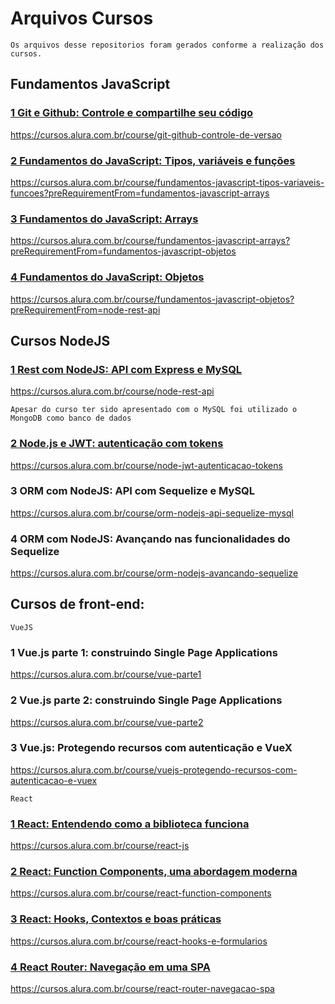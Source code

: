 # Arquivos Cursos
`Os arquivos desse repositorios foram gerados conforme a realização dos cursos.`
## Fundamentos JavaScript
### <a href="./Curso Git/"> 1 Git e Github: Controle e compartilhe seu código</a>
https://cursos.alura.com.br/course/git-github-controle-de-versao

### <a href="./Curso JavaScript"> 2 Fundamentos do JavaScript: Tipos, variáveis e funções</a>
https://cursos.alura.com.br/course/fundamentos-javascript-tipos-variaveis-funcoes?preRequirementFrom=fundamentos-javascript-arrays

### <a href="./Curso JavaScript"> 3 Fundamentos do JavaScript: Arrays</a>
https://cursos.alura.com.br/course/fundamentos-javascript-arrays?preRequirementFrom=fundamentos-javascript-objetos

### <a href="./Curso JavaScript"> 4 Fundamentos do JavaScript: Objetos</a>
https://cursos.alura.com.br/course/fundamentos-javascript-objetos?preRequirementFrom=node-rest-api

## Cursos NodeJS
###  <a href="./node_rest_api">1 Rest com NodeJS: API com Express e MySQL</a>
https://cursos.alura.com.br/course/node-rest-api

`Apesar do curso ter sido apresentado com o MySQL foi utilizado o MongoDB como banco de dados`

### <a href="./jwt">2 Node.js e JWT: autenticação com tokens</a>
https://cursos.alura.com.br/course/node-jwt-autenticacao-tokens

### 3 ORM com NodeJS: API com Sequelize e MySQL
https://cursos.alura.com.br/course/orm-nodejs-api-sequelize-mysql

### 4 ORM com NodeJS: Avançando nas funcionalidades do Sequelize
https://cursos.alura.com.br/course/orm-nodejs-avancando-sequelize

## Cursos de front-end:

`VueJS`

### 1 Vue.js parte 1: construindo Single Page Applications
https://cursos.alura.com.br/course/vue-parte1

### 2 Vue.js parte 2: construindo Single Page Applications
https://cursos.alura.com.br/course/vue-parte2

### 3 Vue.js: Protegendo recursos com autenticação e VueX
https://cursos.alura.com.br/course/vuejs-protegendo-recursos-com-autenticacao-e-vuex

`React`
### <a href="./projeto_react">1 React: Entendendo como a biblioteca funciona</a>
https://cursos.alura.com.br/course/react-js

### <a href="">2 React: Function Components, uma abordagem moderna</a>
https://cursos.alura.com.br/course/react-function-components

### <a href="">3 React: Hooks, Contextos e boas práticas</a>
https://cursos.alura.com.br/course/react-hooks-e-formularios

### <a href="">4 React Router: Navegação em uma SPA</a>
https://cursos.alura.com.br/course/react-router-navegacao-spa

